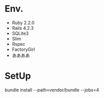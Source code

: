 # Env.
 - Ruby  2.2.0
 - Rails 4.2.3
 - SQLite3
 - Slim
 - Rspec
 - FactoryGirl
 - ああああ
# SetUp
bundle install --path=vendor/bundle --jobs=4
